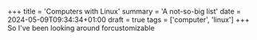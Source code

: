 +++
title = 'Computers with Linux'
summary = 'A not-so-big list'
date = 2024-05-09T09:34:34+01:00
draft = true
tags = ['computer', 'linux']
+++
So I've been looking around forcustomizable 
